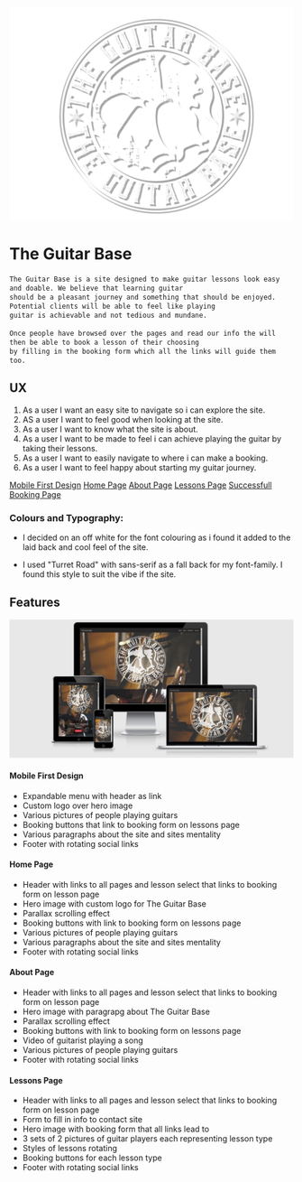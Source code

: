 ![The Guitar Base](assets/images/logo4.png)

# The Guitar Base

    The Guitar Base is a site designed to make guitar lessons look easy and doable. We believe that learning guitar 
    should be a pleasant journey and something that should be enjoyed. Potential clients will be able to feel like playing 
    guitar is achievable and not tedious and mundane.

    Once people have browsed over the pages and read our info the will then be able to book a lesson of their choosing
    by filling in the booking form which all the links will guide them too.

## UX

 1. As a user I want an easy site to navigate so i can explore the site.
 2. AS a user I want to feel good when looking at the site.
 3. As a user I want to know what the site is about.
 4. As a user I want to be made to feel i can achieve playing the guitar by taking their lessons.
 5. As a user I want to easily navigate to where i can make a booking.
 6. As a user I want to feel happy about starting my guitar journey.

 [Mobile First Design](documentation/wireframes/mobile-first-design.png)
 [Home Page](documentation/wireframes/home-page.png)
 [About Page](documentation/wireframes/about-page.png)
 [Lessons Page](documentation/wireframes/lessons-page.png)
 [Successfull Booking Page](documentation/wireframes/successful-booking-page.png)

 ### Colours and Typography:
    
  - I decided on an off white for the font colouring as i found it added to the laid back 
    and cool feel of the site.

  - I used "Turret Road" with sans-serif as a fall back for my font-family. I found this style
    to suit the vibe if the site.

## Features 

![The Guitar Base Responsive Design](assets/images/the-guitar-base-responsive.png)

#### Mobile First Design 

 - Expandable menu with header as link
 - Custom logo over hero image 
 - Various pictures of people playing guitars
 - Booking buttons that link to booking form on lessons page
 - Various paragraphs about the site and sites mentality
 - Footer with rotating social links 

#### Home Page 

 - Header with links to all pages and lesson select that links to booking 
   form on lesson page
 - Hero image with custom logo for The Guitar Base
 - Parallax scrolling effect 
 - Booking buttons with link to booking form on lessons page 
 - Various pictures of people playing guitars 
 - Various paragraphs about the site and sites mentality
 - Footer with rotating social links 
 
#### About Page 

 - Header with links to all pages and lesson select that links to booking 
   form on lesson page
 - Hero image with paragrapg about The Guitar Base
 - Parallax scrolling effect 
 - Booking buttons with link to booking form on lessons page 
 - Video of guitarist playing a song 
 - Various pictures of people playing guitars 
 - Footer with rotating social links 

#### Lessons Page 

 - Header with links to all pages and lesson select that links to booking 
   form on lesson page
 - Form to fill in info to contact site  
 - Hero image with booking form that all links lead to 
 - 3 sets of 2 pictures of guitar players each representing lesson type
 - Styles of lessons rotating 
 - Booking buttons for each lesson type
 - Footer with rotating social links 

